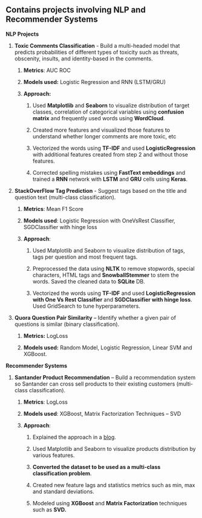 ## Contains projects involving NLP and Recommender Systems

**NLP Projects**

1.  **Toxic Comments Classification** - Build a multi-headed model that predicts
    probabilities of different types of toxicity such as threats, obscenity,
    insults, and identity-based in the comments.

    1.  **Metrics**: AUC ROC

    2.  **Models used:** Logistic Regression and RNN (LSTM/GRU)

    3.  **Approach:**

        1.  Used **Matplotlib** and **Seaborn** to visualize distribution of
            target classes, correlation of categorical variables using
            **confusion matrix** and frequently used words using **WordCloud**.

        2.  Created more features and visualized those features to understand
            whether longer comments are more toxic, etc

        3.  Vectorized the words using **TF-IDF** and used
            **LogisticRegression** with additional features created from step 2
            and without those features.

        4.  Corrected spelling mistakes using **FastText embeddings** and
            trained a **RNN** network with **LSTM** and **GRU** cells using
            **Keras**.

2.  **StackOverFlow Tag Prediction** - Suggest tags based on the title and
    question text (multi-class classification).

    1.  **Metrics**: Mean F1 Score

    2.  **Models used**: Logistic Regression with OneVsRest Classifier,
        SGDClassifier with hinge loss

    3.  **Approach**:

        1.  Used Matplotlib and Seaborn to visualize distribution of tags, tags
            per question and most frequent tags.

        2.  Preprocessed the data using **NLTK** to remove stopwords, special
            characters, HTML tags and **SnowballStemmer** to stem the words.
            Saved the cleaned data to **SQLite** DB.

        3.  Vectorized the words using **TF-IDF** and used **LogisticRegression
            with One Vs Rest Classifier** and **SGDClassifier with hinge loss**.
            Used GridSearch to tune hyperparameters.

3.  **Quora Question Pair Similarity** – Identify whether a given pair of
    questions is similar (binary classification).

    1.  **Metrics:** LogLoss

    2.  **Models used:** Random Model, Logistic Regression, Linear SVM and
        XGBoost.

**Recommender Systems**

1.  **Santander Product Recommendation** – Build a recommendation system so
    Santander can cross sell products to their existing customers (multi-class
    classification).

    1.  **Metrics**: LogLoss

    2.  **Models used**: XGBoost, Matrix Factorization Techniques – SVD

    3.  **Approach**:

        1.  Explained the approach in a
            [blog](https://medium.com/@ravitee/santander-product-recommendation-ee4122d15072).

        2.  Used Matplotlib and Seaborn to visualize products distribution by
            various features.

        3.  **Converted the dataset to be used as a multi-class classification
            problem**.

        4.  Created new feature lags and statistics metrics such as min, max and
            standard deviations.

        5.  Modeled using **XGBoost** and **Matrix Factorization** techniques
            such as **SVD.**
